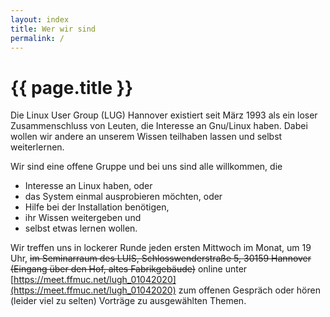 ```yaml
---
layout: index
title: Wer wir sind
permalink: /
---
```


# {{ page.title }}

Die Linux User Group (LUG) Hannover existiert seit März 1993 als ein loser 
Zusammenschluss von Leuten, die Interesse an Gnu/Linux haben. Dabei wollen wir 
andere an unserem Wissen teilhaben lassen und selbst weiterlernen.

Wir sind eine offene Gruppe und bei uns sind alle willkommen, die

* Interesse an Linux haben, oder
* das System einmal ausprobieren möchten, oder
* Hilfe bei der Installation benötigen,
* ihr Wissen weitergeben und
* selbst etwas lernen wollen.

Wir treffen uns in lockerer Runde jeden ersten Mittwoch im Monat, um 19 Uhr, ~~im 
Seminarraum des LUIS, Schlosswenderstraße 5, 30159 Hannover (Eingang über den 
Hof, altes Fabrikgebäude)~~ online unter [https://meet.ffmuc.net/lugh_01042020](https://meet.ffmuc.net/lugh_01042020) zum 
offenen Gespräch oder hören (leider viel zu selten) Vorträge zu ausgewählten Themen.
